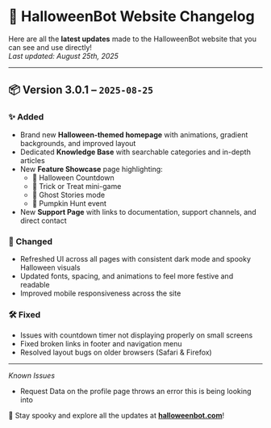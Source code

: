 # 🎃 HalloweenBot Website Changelog

Here are all the **latest updates** made to the HalloweenBot website that you can see and use directly!  
*Last updated: August 25th, 2025*

---

## 📦 Version 3.0.1 – `2025-08-25`

### ✨ Added
- Brand new **Halloween-themed homepage** with animations, gradient backgrounds, and improved layout
- Dedicated **Knowledge Base** with searchable categories and in-depth articles
- New **Feature Showcase** page highlighting:
  - 🎃 Halloween Countdown  
  - 🍬 Trick or Treat mini-game  
  - 👻 Ghost Stories mode  
  - 🎯 Pumpkin Hunt event
- New **Support Page** with links to documentation, support channels, and direct contact

### 🎨 Changed
- Refreshed UI across all pages with consistent dark mode and spooky Halloween visuals
- Updated fonts, spacing, and animations to feel more festive and readable
- Improved mobile responsiveness across the site

### 🛠️ Fixed
- Issues with countdown timer not displaying properly on small screens
- Fixed broken links in footer and navigation menu
- Resolved layout bugs on older browsers (Safari & Firefox)

---

*Known Issues*

- Request Data on the profile page throws an error this is being looking into

👻 Stay spooky and explore all the updates at **[halloweenbot.com](https://halloweenbot.com)**!
